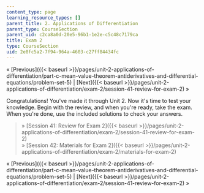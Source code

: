 ```yaml
---
content_type: page
learning_resource_types: []
parent_title: 2. Applications of Differentiation
parent_type: CourseSection
parent_uid: c2ca8a0d-20e5-96b1-1e2e-c5c48c7179ca
title: Exam 2
type: CourseSection
uid: 2e8fc5a2-7f94-964a-4603-c27ff84434fc
---
```


« [Previous]({{< baseurl >}}/pages/unit-2-applications-of-differentiation/part-c-mean-value-theorem-antiderivatives-and-differential-equations/problem-set-5) | [Next]({{< baseurl >}}/pages/unit-2-applications-of-differentiation/exam-2/session-41-review-for-exam-2) »

Congratulations! You've made it through Unit 2. Now it's time to test your knowledge. Begin with the review, and when you're ready, take the exam. When you're done, use the included solutions to check your answers.

> » [Session 41: Review for Exam 2]({{< baseurl >}}/pages/unit-2-applications-of-differentiation/exam-2/session-41-review-for-exam-2)  
> » [Session 42: Materials for Exam 2]({{< baseurl >}}/pages/unit-2-applications-of-differentiation/exam-2/materials-for-exam-2)

« [Previous]({{< baseurl >}}/pages/unit-2-applications-of-differentiation/part-c-mean-value-theorem-antiderivatives-and-differential-equations/problem-set-5) | [Next]({{< baseurl >}}/pages/unit-2-applications-of-differentiation/exam-2/session-41-review-for-exam-2) »